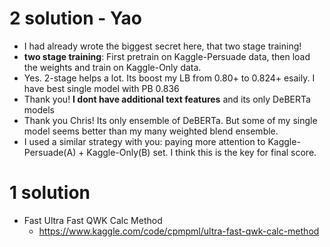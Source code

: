 # 2 solution - Yao
+ I had already wrote the biggest secret here, that two stage training!
+ **two stage training**: First pretrain on Kaggle-Persuade data, then load the weights and train on Kaggle-Only data.
+ Yes. 2-stage helps a lot. Its boost my LB from 0.80+ to 0.824+ esaily. I have best single model with PB 0.836
+ Thank you! **I dont have additional text features** and its only DeBERTa models
+ Thank you Chris! Its only ensemble of DeBERTa. But some of my single model seems better than my many weighted blend ensemble.
+  I used a similar strategy with you: paying more attention to Kaggle-Persuade(A) + Kaggle-Only(B) set. I think this is the key for final score.

# 1 solution
+ Fast Ultra Fast QWK Calc Method
  + https://www.kaggle.com/code/cpmpml/ultra-fast-qwk-calc-method
    
